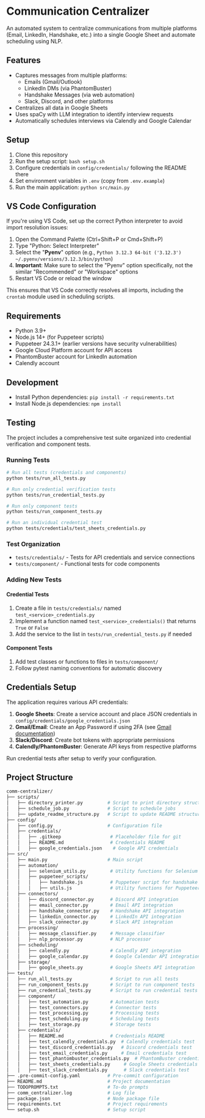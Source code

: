 # Communication Centralizer

An automated system to centralize communications from multiple platforms (Email, LinkedIn, Handshake, etc.) into a single Google Sheet and automate scheduling using NLP.

## Features

- Captures messages from multiple platforms:
  - Emails (Gmail/Outlook)
  - LinkedIn DMs (via PhantomBuster)
  - Handshake Messages (via web automation)
  - Slack, Discord, and other platforms
- Centralizes all data in Google Sheets
- Uses spaCy with LLM integration to identify interview requests
- Automatically schedules interviews via Calendly and Google Calendar

## Setup

1. Clone this repository
2. Run the setup script: `bash setup.sh`
3. Configure credentials in `config/credentials/` following the README there
4. Set environment variables in `.env` (copy from `.env.example`)
5. Run the main application: `python src/main.py`

## VS Code Configuration

If you're using VS Code, set up the correct Python interpreter to avoid import resolution issues:

1. Open the Command Palette (Ctrl+Shift+P or Cmd+Shift+P)
2. Type "Python: Select Interpreter"
3. Select the "**Pyenv**" option (e.g., `Python 3.12.3 64-bit ('3.12.3') ~/.pyenv/versions/3.12.3/bin/python`)
4. **Important**: Make sure to select the "Pyenv" option specifically, not the similar "Recommended" or "Workspace" options
5. Restart VS Code or reload the window

This ensures that VS Code correctly resolves all imports, including the `crontab` module used in scheduling scripts.

## Requirements

- Python 3.9+
- Node.js 14+ (for Puppeteer scripts)
- Puppeteer 24.3.1+ (earlier versions have security vulnerabilities)
- Google Cloud Platform account for API access
- PhantomBuster account for LinkedIn automation
- Calendly account

## Development

- Install Python dependencies: `pip install -r requirements.txt`
- Install Node.js dependencies: `npm install` 

## Testing

The project includes a comprehensive test suite organized into credential verification and component tests.

### Running Tests

```bash
# Run all tests (credentials and components)
python tests/run_all_tests.py

# Run only credential verification tests
python tests/run_credential_tests.py

# Run only component tests
python tests/run_component_tests.py

# Run an individual credential test
python tests/credentials/test_sheets_credentials.py
```

### Test Organization

- `tests/credentials/` - Tests for API credentials and service connections
- `tests/component/` - Functional tests for code components

### Adding New Tests

#### Credential Tests

1. Create a file in `tests/credentials/` named `test_<service>_credentials.py`
2. Implement a function named `test_<service>_credentials()` that returns `True` or `False`
3. Add the service to the list in `tests/run_credential_tests.py` if needed

#### Component Tests

1. Add test classes or functions to files in `tests/component/`
2. Follow pytest naming conventions for automatic discovery

## Credentials Setup

The application requires various API credentials:

1. **Google Sheets**: Create a service account and place JSON credentials in `config/credentials/google_credentials.json`
2. **Gmail/Email**: Create an App Password if using 2FA (see [Gmail documentation](https://support.google.com/accounts/answer/185833))
3. **Slack/Discord**: Create bot tokens with appropriate permissions
4. **Calendly/PhantomBuster**: Generate API keys from respective platforms

Run credential tests after setup to verify your configuration.

## Project Structure

```bash
comm-centralizer/
├── scripts/
│   ├── directory_printer.py         # Script to print directory structure
│   ├── schedule_job.py              # Script to schedule jobs
│   ├── update_readme_structure.py   # Script to update README structure
├── config/
│   ├── config.py                    # Configuration file
│   ├── credentials/
│   │   ├── .gitkeep                  # Placeholder file for git
│   │   ├── README.md                 # Credentials README
│   │   ├── google_credentials.json    # Google API credentials
├── src/
│   ├── main.py                      # Main script
│   ├── automation/
│   │   ├── selenium_utils.py         # Utility functions for Selenium
│   │   ├── puppeteer_scripts/
│   │   │   ├── handshake.js          # Puppeteer script for handshake
│   │   │   ├── utils.js              # Utility functions for Puppeteer
│   ├── connectors/
│   │   ├── discord_connector.py      # Discord API integration
│   │   ├── email_connector.py        # Email API integration
│   │   ├── handshake_connector.py    # Handshake API integration
│   │   ├── linkedin_connector.py     # LinkedIn API integration
│   │   ├── slack_connector.py        # Slack API integration
│   ├── processing/
│   │   ├── message_classifier.py     # Message classifier
│   │   ├── nlp_processor.py          # NLP processor
│   ├── scheduling/
│   │   ├── calendly.py               # Calendly API integration
│   │   ├── google_calendar.py        # Google Calendar API integration
│   ├── storage/
│   │   ├── google_sheets.py          # Google Sheets API integration
├── tests/
│   ├── run_all_tests.py              # Script to run all tests
│   ├── run_component_tests.py        # Script to run component tests
│   ├── run_credential_tests.py       # Script to run credential tests
│   ├── component/
│   │   ├── test_automation.py        # Automation tests
│   │   ├── test_connectors.py        # Connector tests
│   │   ├── test_processing.py        # Processing tests
│   │   ├── test_scheduling.py        # Scheduling tests
│   │   ├── test_storage.py           # Storage tests
│   ├── credentials/
│   │   ├── README.md                 # Credentials README
│   │   ├── test_calendly_credentials.py  # Calendly credentials test
│   │   ├── test_discord_credentials.py   # Discord credentials test
│   │   ├── test_email_credentials.py     # Email credentials test
│   │   ├── test_phantombuster_credentials.py  # PhantomBuster credentials test
│   │   ├── test_sheets_credentials.py     # Google Sheets credentials test
│   │   ├── test_slack_credentials.py      # Slack credentials test
├── .pre-commit-config.yaml          # Pre-commit configuration
├── README.md                        # Project documentation
├── TODOPROMPTS.txt                  # To-do prompts
├── comm_centralizer.log             # Log file
├── package.json                     # Node package file
├── requirements.txt                 # Project requirements
└── setup.sh                         # Setup script
```